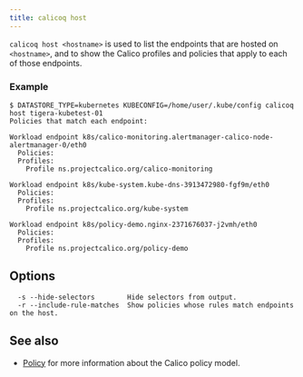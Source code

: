 ```yaml
---
title: calicoq host
---
```


`calicoq host <hostname>` is used to list the endpoints that are hosted on
`<hostname>`, and to show the Calico profiles and policies that apply to each
of those endpoints.

### Example

```
$ DATASTORE_TYPE=kubernetes KUBECONFIG=/home/user/.kube/config calicoq host tigera-kubetest-01
Policies that match each endpoint:

Workload endpoint k8s/calico-monitoring.alertmanager-calico-node-alertmanager-0/eth0
  Policies:
  Profiles:
    Profile ns.projectcalico.org/calico-monitoring

Workload endpoint k8s/kube-system.kube-dns-3913472980-fgf9m/eth0
  Policies:
  Profiles:
    Profile ns.projectcalico.org/kube-system

Workload endpoint k8s/policy-demo.nginx-2371676037-j2vmh/eth0
  Policies:
  Profiles:
    Profile ns.projectcalico.org/policy-demo
```

## Options

```
  -s --hide-selectors        Hide selectors from output.
  -r --include-rule-matches  Show policies whose rules match endpoints on the host.
```

## See also

-  [Policy]({{site.baseurl}}/{{page.version}}/reference/calicoctl/resources/policy) for
   more information about the Calico policy model.
